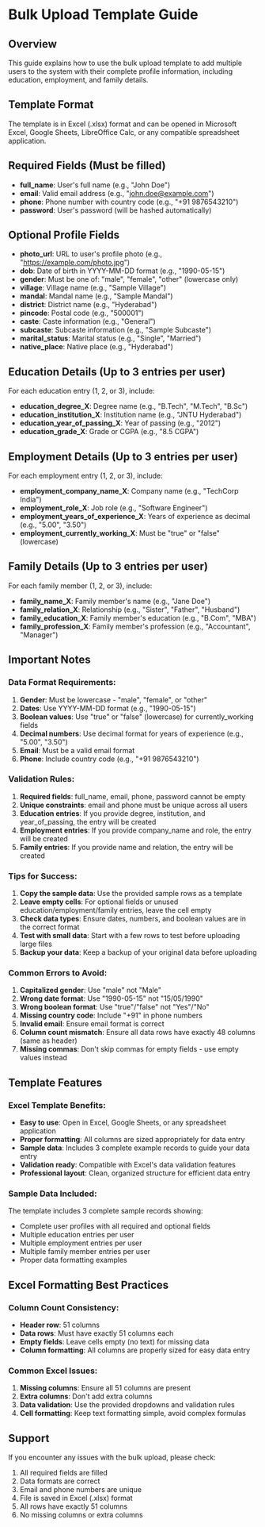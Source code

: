 # Bulk Upload Template Guide

## Overview
This guide explains how to use the bulk upload template to add multiple users to the system with their complete profile information, including education, employment, and family details.

## Template Format
The template is in Excel (.xlsx) format and can be opened in Microsoft Excel, Google Sheets, LibreOffice Calc, or any compatible spreadsheet application.

## Required Fields (Must be filled)
- **full_name**: User's full name (e.g., "John Doe")
- **email**: Valid email address (e.g., "john.doe@example.com")
- **phone**: Phone number with country code (e.g., "+91 9876543210")
- **password**: User's password (will be hashed automatically)

## Optional Profile Fields
- **photo_url**: URL to user's profile photo (e.g., "https://example.com/photo.jpg")
- **dob**: Date of birth in YYYY-MM-DD format (e.g., "1990-05-15")
- **gender**: Must be one of: "male", "female", "other" (lowercase only)
- **village**: Village name (e.g., "Sample Village")
- **mandal**: Mandal name (e.g., "Sample Mandal")
- **district**: District name (e.g., "Hyderabad")
- **pincode**: Postal code (e.g., "500001")
- **caste**: Caste information (e.g., "General")
- **subcaste**: Subcaste information (e.g., "Sample Subcaste")
- **marital_status**: Marital status (e.g., "Single", "Married")
- **native_place**: Native place (e.g., "Hyderabad")

## Education Details (Up to 3 entries per user)
For each education entry (1, 2, or 3), include:
- **education_degree_X**: Degree name (e.g., "B.Tech", "M.Tech", "B.Sc")
- **education_institution_X**: Institution name (e.g., "JNTU Hyderabad")
- **education_year_of_passing_X**: Year of passing (e.g., "2012")
- **education_grade_X**: Grade or CGPA (e.g., "8.5 CGPA")

## Employment Details (Up to 3 entries per user)
For each employment entry (1, 2, or 3), include:
- **employment_company_name_X**: Company name (e.g., "TechCorp India")
- **employment_role_X**: Job role (e.g., "Software Engineer")
- **employment_years_of_experience_X**: Years of experience as decimal (e.g., "5.00", "3.50")
- **employment_currently_working_X**: Must be "true" or "false" (lowercase)

## Family Details (Up to 3 entries per user)
For each family member (1, 2, or 3), include:
- **family_name_X**: Family member's name (e.g., "Jane Doe")
- **family_relation_X**: Relationship (e.g., "Sister", "Father", "Husband")
- **family_education_X**: Family member's education (e.g., "B.Com", "MBA")
- **family_profession_X**: Family member's profession (e.g., "Accountant", "Manager")

## Important Notes

### Data Format Requirements:
1. **Gender**: Must be lowercase - "male", "female", or "other"
2. **Dates**: Use YYYY-MM-DD format (e.g., "1990-05-15")
3. **Boolean values**: Use "true" or "false" (lowercase) for currently_working fields
4. **Decimal numbers**: Use decimal format for years of experience (e.g., "5.00", "3.50")
5. **Email**: Must be a valid email format
6. **Phone**: Include country code (e.g., "+91 9876543210")

### Validation Rules:
1. **Required fields**: full_name, email, phone, password cannot be empty
2. **Unique constraints**: email and phone must be unique across all users
3. **Education entries**: If you provide degree, institution, and year_of_passing, the entry will be created
4. **Employment entries**: If you provide company_name and role, the entry will be created
5. **Family entries**: If you provide name and relation, the entry will be created

### Tips for Success:
1. **Copy the sample data**: Use the provided sample rows as a template
2. **Leave empty cells**: For optional fields or unused education/employment/family entries, leave the cell empty
3. **Check data types**: Ensure dates, numbers, and boolean values are in the correct format
4. **Test with small data**: Start with a few rows to test before uploading large files
5. **Backup your data**: Keep a backup of your original data before uploading

### Common Errors to Avoid:
1. **Capitalized gender**: Use "male" not "Male"
2. **Wrong date format**: Use "1990-05-15" not "15/05/1990"
3. **Wrong boolean format**: Use "true"/"false" not "Yes"/"No"
4. **Missing country code**: Include "+91" in phone numbers
5. **Invalid email**: Ensure email format is correct
6. **Column count mismatch**: Ensure all data rows have exactly 48 columns (same as header)
7. **Missing commas**: Don't skip commas for empty fields - use empty values instead

## Template Features

### Excel Template Benefits:
- **Easy to use**: Open in Excel, Google Sheets, or any spreadsheet application
- **Proper formatting**: All columns are sized appropriately for data entry
- **Sample data**: Includes 3 complete example records to guide your data entry
- **Validation ready**: Compatible with Excel's data validation features
- **Professional layout**: Clean, organized structure for efficient data entry

### Sample Data Included:
The template includes 3 complete sample records showing:
- Complete user profiles with all required and optional fields
- Multiple education entries per user
- Multiple employment entries per user  
- Multiple family member entries per user
- Proper data formatting examples

## Excel Formatting Best Practices

### Column Count Consistency:
- **Header row**: 51 columns
- **Data rows**: Must have exactly 51 columns each
- **Empty fields**: Leave cells empty (no text) for missing data
- **Column formatting**: All columns are properly sized for easy data entry

### Common Excel Issues:
1. **Missing columns**: Ensure all 51 columns are present
2. **Extra columns**: Don't add extra columns
3. **Data validation**: Use the provided dropdowns and validation rules
4. **Cell formatting**: Keep text formatting simple, avoid complex formulas

## Support
If you encounter any issues with the bulk upload, please check:
1. All required fields are filled
2. Data formats are correct
3. Email and phone numbers are unique
4. File is saved in Excel (.xlsx) format
5. All rows have exactly 51 columns
6. No missing columns or extra columns 